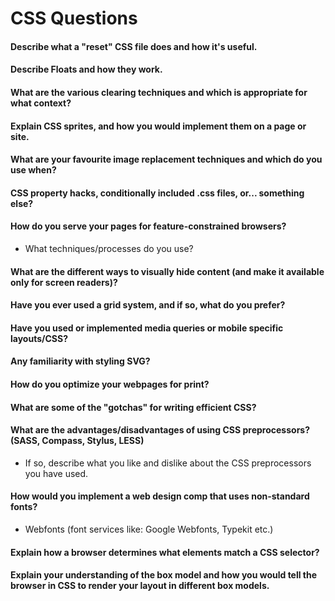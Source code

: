 # CSS Questions

#### Describe what a "reset" CSS file does and how it's useful.

#### Describe Floats and how they work.

#### What are the various clearing techniques and which is appropriate for what context?

#### Explain CSS sprites, and how you would implement them on a page or site.

#### What are your favourite image replacement techniques and which do you use when?

#### CSS property hacks, conditionally included .css files, or... something else?

#### How do you serve your pages for feature-constrained browsers?
  * What techniques/processes do you use?

#### What are the different ways to visually hide content (and make it available only for screen readers)?

#### Have you ever used a grid system, and if so, what do you prefer?

#### Have you used or implemented media queries or mobile specific layouts/CSS?

#### Any familiarity with styling SVG?

#### How do you optimize your webpages for print?

#### What are some of the "gotchas" for writing efficient CSS?

#### What are the advantages/disadvantages of using CSS preprocessors? (SASS, Compass, Stylus, LESS)
  * If so, describe what you like and dislike about the CSS preprocessors you have used.

#### How would you implement a web design comp that uses non-standard fonts?
  * Webfonts (font services like: Google Webfonts, Typekit etc.)

#### Explain how a browser determines what elements match a CSS selector?

#### Explain your understanding of the box model and how you would tell the browser in CSS to render your layout in different box models.
